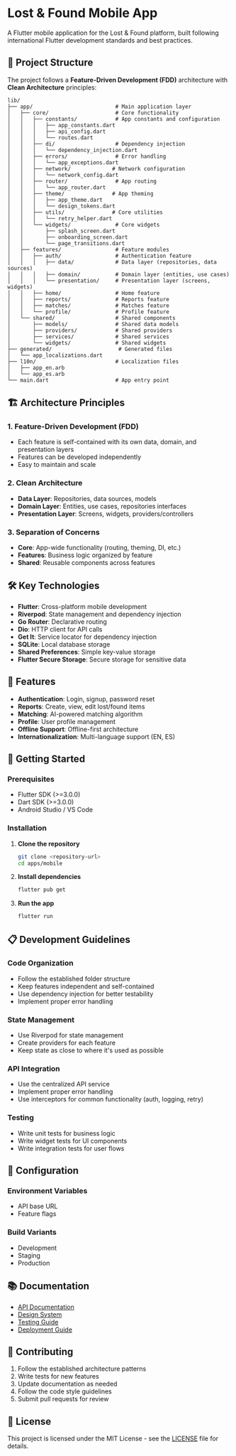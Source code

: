 # Lost & Found Mobile App

A Flutter mobile application for the Lost & Found platform, built following international Flutter development standards and best practices.

## 📁 Project Structure

The project follows a **Feature-Driven Development (FDD)** architecture with **Clean Architecture** principles:

```
lib/
├── app/                          # Main application layer
│   ├── core/                     # Core functionality
│   │   ├── constants/            # App constants and configuration
│   │   │   ├── app_constants.dart
│   │   │   ├── api_config.dart
│   │   │   └── routes.dart
│   │   ├── di/                   # Dependency injection
│   │   │   └── dependency_injection.dart
│   │   ├── errors/               # Error handling
│   │   │   └── app_exceptions.dart
│   │   ├── network/             # Network configuration
│   │   │   └── network_config.dart
│   │   ├── router/               # App routing
│   │   │   └── app_router.dart
│   │   ├── theme/               # App theming
│   │   │   ├── app_theme.dart
│   │   │   └── design_tokens.dart
│   │   ├── utils/               # Core utilities
│   │   │   └── retry_helper.dart
│   │   └── widgets/              # Core widgets
│   │       ├── splash_screen.dart
│   │       ├── onboarding_screen.dart
│   │       └── page_transitions.dart
│   ├── features/                 # Feature modules
│   │   ├── auth/                 # Authentication feature
│   │   │   ├── data/             # Data layer (repositories, data sources)
│   │   │   ├── domain/           # Domain layer (entities, use cases)
│   │   │   └── presentation/     # Presentation layer (screens, widgets)
│   │   ├── home/                 # Home feature
│   │   ├── reports/              # Reports feature
│   │   ├── matches/              # Matches feature
│   │   └── profile/              # Profile feature
│   └── shared/                   # Shared components
│       ├── models/               # Shared data models
│       ├── providers/            # Shared providers
│       ├── services/             # Shared services
│       └── widgets/              # Shared widgets
├── generated/                     # Generated files
│   └── app_localizations.dart
├── l10n/                         # Localization files
│   ├── app_en.arb
│   └── app_es.arb
└── main.dart                     # App entry point
```

## 🏗️ Architecture Principles

### 1. **Feature-Driven Development (FDD)**

- Each feature is self-contained with its own data, domain, and presentation layers
- Features can be developed independently
- Easy to maintain and scale

### 2. **Clean Architecture**

- **Data Layer**: Repositories, data sources, models
- **Domain Layer**: Entities, use cases, repositories interfaces
- **Presentation Layer**: Screens, widgets, providers/controllers

### 3. **Separation of Concerns**

- **Core**: App-wide functionality (routing, theming, DI, etc.)
- **Features**: Business logic organized by feature
- **Shared**: Reusable components across features

## 🛠️ Key Technologies

- **Flutter**: Cross-platform mobile development
- **Riverpod**: State management and dependency injection
- **Go Router**: Declarative routing
- **Dio**: HTTP client for API calls
- **Get It**: Service locator for dependency injection
- **SQLite**: Local database storage
- **Shared Preferences**: Simple key-value storage
- **Flutter Secure Storage**: Secure storage for sensitive data

## 📱 Features

- **Authentication**: Login, signup, password reset
- **Reports**: Create, view, edit lost/found items
- **Matching**: AI-powered matching algorithm
- **Profile**: User profile management
- **Offline Support**: Offline-first architecture
- **Internationalization**: Multi-language support (EN, ES)

## 🚀 Getting Started

### Prerequisites

- Flutter SDK (>=3.0.0)
- Dart SDK (>=3.0.0)
- Android Studio / VS Code

### Installation

1. **Clone the repository**

   ```bash
   git clone <repository-url>
   cd apps/mobile
   ```

2. **Install dependencies**

   ```bash
   flutter pub get
   ```

3. **Run the app**

   ```bash
   flutter run
   ```

## 📋 Development Guidelines

### Code Organization

- Follow the established folder structure
- Keep features independent and self-contained
- Use dependency injection for better testability
- Implement proper error handling

### State Management

- Use Riverpod for state management
- Create providers for each feature
- Keep state as close to where it's used as possible

### API Integration

- Use the centralized API service
- Implement proper error handling
- Use interceptors for common functionality (auth, logging, retry)

### Testing

- Write unit tests for business logic
- Write widget tests for UI components
- Write integration tests for user flows

## 🔧 Configuration

### Environment Variables

- API base URL
- Feature flags

### Build Variants

- Development
- Staging
- Production

## 📚 Documentation

- [API Documentation](../services/api/README.md)
- [Design System](./docs/design-system.md)
- [Testing Guide](./docs/testing.md)
- [Deployment Guide](./docs/deployment.md)

## 🤝 Contributing

1. Follow the established architecture patterns
2. Write tests for new features
3. Update documentation as needed
4. Follow the code style guidelines
5. Submit pull requests for review

## 📄 License

This project is licensed under the MIT License - see the [LICENSE](../../LICENSE) file for details.
